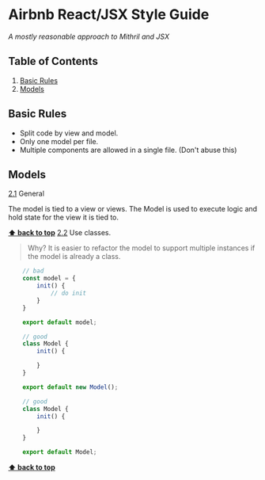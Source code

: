 # Airbnb React/JSX Style Guide

*A mostly reasonable approach to Mithril and JSX*

## Table of Contents

  1. [Basic Rules](#basic-rules)
  1. [Models](#models)


## Basic Rules
  - Split code by view and model.
  - Only one model per file.
  - Multiple components are allowed in a single file. (Don't abuse this)

## Models
  [2.1](models) General

  The model is tied to a view or views. The Model is used to execute logic and hold state for the view it is tied to.

  **[⬆ back to top](#table-of-contents)**
  [2.2](models) Use classes.
  > Why? It is easier to refactor the model to support multiple instances if the model is already a class.
```javascript
    // bad
    const model = {
        init() {
            // do init
        }
    }

    export default model;

    // good
    class Model {
        init() {

        }
    }

    export default new Model();

    // good
    class Model {
        init() {

        }
    }

    export default Model;
```

**[⬆ back to top](#table-of-contents)**
